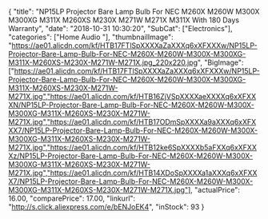 {
	"title": "NP15LP Projector Bare Lamp   Bulb For NEC M260X M260W M300X M300XG M311X M260XS M230X M271W M271X M311X With 180 Days Warranty",
	"date": "2018-10-31 10:30:20",
	"SubCat": ["Electronics"],
	"categories": ["Home Audio "],
	"thumbnailImage": "https://ae01.alicdn.com/kf/HTB17FTlSpXXXXaZaXXXq6xXFXXXw/NP15LP-Projector-Bare-Lamp-Bulb-For-NEC-M260X-M260W-M300X-M300XG-M311X-M260XS-M230X-M271W-M271X.jpg_220x220.jpg",
	"BigImage": ["https://ae01.alicdn.com/kf/HTB17FTlSpXXXXaZaXXXq6xXFXXXw/NP15LP-Projector-Bare-Lamp-Bulb-For-NEC-M260X-M260W-M300X-M300XG-M311X-M260XS-M230X-M271W-M271X.jpg","https://ae01.alicdn.com/kf/HTB16ZjVSpXXXXaeXXXXq6xXFXXXN/NP15LP-Projector-Bare-Lamp-Bulb-For-NEC-M260X-M260W-M300X-M300XG-M311X-M260XS-M230X-M271W-M271X.jpg","https://ae01.alicdn.com/kf/HTB17ODmSpXXXXa9aXXXq6xXFXXX7/NP15LP-Projector-Bare-Lamp-Bulb-For-NEC-M260X-M260W-M300X-M300XG-M311X-M260XS-M230X-M271W-M271X.jpg","https://ae01.alicdn.com/kf/HTB12ke6SpXXXXb5aFXXq6xXFXXXz/NP15LP-Projector-Bare-Lamp-Bulb-For-NEC-M260X-M260W-M300X-M300XG-M311X-M260XS-M230X-M271W-M271X.jpg","https://ae01.alicdn.com/kf/HTB14XDoSpXXXXa1aXXXq6xXFXXX7/NP15LP-Projector-Bare-Lamp-Bulb-For-NEC-M260X-M260W-M300X-M300XG-M311X-M260XS-M230X-M271W-M271X.jpg"],
	"actualPrice": 16.00,
	"comparePrice": 17.00,
	"linkurl": "http://s.click.aliexpress.com/e/bENJoEK4",
	"inStock": 93
}
